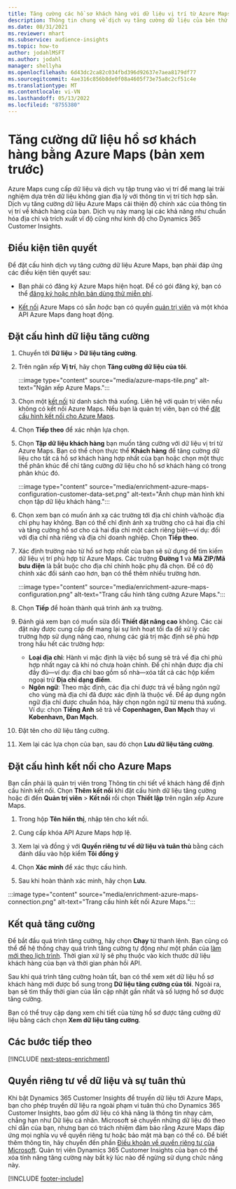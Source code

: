 ```yaml
---
title: Tăng cường các hồ sơ khách hàng với dữ liệu vị trí từ Azure Maps
description: Thông tin chung về dịch vụ tăng cường dữ liệu của bên thứ nhất Azure Maps.
ms.date: 08/31/2021
ms.reviewer: mhart
ms.subservice: audience-insights
ms.topic: how-to
author: jodahlMSFT
ms.author: jodahl
manager: shellyha
ms.openlocfilehash: 6d43dc2ca82c034fbd396d92637e7aea8179df77
ms.sourcegitcommit: 4ae316c856b8de0f08a4605f73e75a8c2cf51c4e
ms.translationtype: MT
ms.contentlocale: vi-VN
ms.lasthandoff: 05/13/2022
ms.locfileid: "8755380"
---
```

# <a name="enrichment-of-customer-profiles-with-azure-maps-preview"></a>Tăng cường dữ liệu hồ sơ khách hàng bằng Azure Maps (bản xem trước)

Azure Maps cung cấp dữ liệu và dịch vụ tập trung vào vị trí để mang lại trải nghiệm dựa trên dữ liệu không gian địa lý với thông tin vị trí tích hợp sẵn. Dịch vụ tăng cường dữ liệu Azure Maps cải thiện độ chính xác của thông tin vị trí về khách hàng của bạn. Dịch vụ này mang lại các khả năng như chuẩn hóa địa chỉ và trích xuất vĩ độ cũng như kinh độ cho Dynamics 365 Customer Insights.

## <a name="prerequisites"></a>Điều kiện tiên quyết

Để đặt cấu hình dịch vụ tăng cường dữ liệu Azure Maps, bạn phải đáp ứng các điều kiện tiên quyết sau:

- Bạn phải có đăng ký Azure Maps hiện hoạt. Để có gói đăng ký, bạn có thể [đăng ký hoặc nhận bản dùng thử miễn phí](https://azure.microsoft.com/services/azure-maps/).

- [Kết nối](connections.md) Azure Maps có sẵn *hoặc* bạn có quyền [quản trị viên](permissions.md#admin) và một khóa API Azure Maps đang hoạt động.

## <a name="configure-the-enrichment"></a>Đặt cấu hình dữ liệu tăng cường

1. Chuyển tới **Dữ liệu** > **Dữ liệu tăng cường**. 

1. Trên ngăn xếp **Vị trí**, hãy chọn **Tăng cường dữ liệu của tôi**.

   :::image type="content" source="media/azure-maps-tile.png" alt-text="Ngăn xếp Azure Maps.":::

1. Chọn một [kết nối](connections.md) từ danh sách thả xuống. Liên hệ với quản trị viên nếu không có kết nối Azure Maps. Nếu bạn là quản trị viên, bạn có thể [đặt cấu hình kết nối cho Azure Maps](#configure-the-connection-for-azure-maps). 

1. Chọn **Tiếp theo** để xác nhận lựa chọn.

1. Chọn **Tập dữ liệu khách hàng** bạn muốn tăng cường với dữ liệu vị trí từ Azure Maps. Bạn có thể chọn thực thể **Khách hàng** để tăng cường dữ liệu cho tất cả hồ sơ khách hàng hợp nhất của bạn hoặc chọn một thực thể phân khúc để chỉ tăng cường dữ liệu cho hồ sơ khách hàng có trong phân khúc đó.

    :::image type="content" source="media/enrichment-azure-maps-configuration-customer-data-set.png" alt-text="Ảnh chụp màn hình khi chọn tập dữ liệu khách hàng.":::

1. Chọn xem bạn có muốn ánh xạ các trường tới địa chỉ chính và/hoặc địa chỉ phụ hay không. Bạn có thể chỉ định ánh xạ trường cho cả hai địa chỉ và tăng cường hồ sơ cho cả hai địa chỉ một cách riêng biệt&mdash;ví dụ: đối với địa chỉ nhà riêng và địa chỉ doanh nghiệp. Chọn **Tiếp theo**.

1. Xác định trường nào từ hồ sơ hợp nhất của bạn sẽ sử dụng để tìm kiếm dữ liệu vị trí phù hợp từ Azure Maps. Các trường **Đường 1** và **Mã ZIP/Mã bưu điện** là bắt buộc cho địa chỉ chính hoặc phụ đã chọn. Để có độ chính xác đối sánh cao hơn, bạn có thể thêm nhiều trường hơn.

   :::image type="content" source="media/enrichment-azure-maps-configuration.png" alt-text="Trang cấu hình tăng cường Azure Maps.":::

1. Chọn **Tiếp** để hoàn thành quá trình ánh xạ trường.

1. Đánh giá xem bạn có muốn sửa đổi **Thiết đặt nâng cao** không. Các cài đặt này được cung cấp để mang lại sự linh hoạt tối đa để xử lý các trường hợp sử dụng nâng cao, nhưng các giá trị mặc định sẽ phù hợp trong hầu hết các trường hợp:
   - **Loại địa chỉ**: Hành vi mặc định là việc bổ sung sẽ trả về địa chỉ phù hợp nhất ngay cả khi nó chưa hoàn chỉnh. Để chỉ nhận được địa chỉ đầy đủ&mdash;ví dụ: địa chỉ bao gồm số nhà&mdash;xóa tất cả các hộp kiểm ngoại trừ **Địa chỉ dạng điểm**. 
   - **Ngôn ngữ**: Theo mặc định, các địa chỉ được trả về bằng ngôn ngữ cho vùng mà địa chỉ đã được xác định là thuộc về. Để áp dụng ngôn ngữ địa chỉ được chuẩn hóa, hãy chọn ngôn ngữ từ menu thả xuống. Ví dụ: chọn **Tiếng Anh** sẽ trả về **Copenhagen, Đan Mạch** thay vì **København, Đan Mạch**.

1. Đặt tên cho dữ liệu tăng cường.

1. Xem lại các lựa chọn của bạn, sau đó chọn **Lưu dữ liệu tăng cường**.

## <a name="configure-the-connection-for-azure-maps"></a>Đặt cấu hình kết nối cho Azure Maps

Bạn cần phải là quản trị viên trong Thông tin chi tiết về khách hàng để định cấu hình kết nối. Chọn **Thêm kết nối** khi đặt cấu hình dữ liệu tăng cường hoặc đi đến **Quản trị viên** > **Kết nối** rồi chọn **Thiết lập** trên ngăn xếp Azure Maps.

1. Trong hộp **Tên hiển thị**, nhập tên cho kết nối.

1. Cung cấp khóa API Azure Maps hợp lệ.

1. Xem lại và đồng ý với **Quyền riêng tư về dữ liệu và tuân thủ** bằng cách đánh dấu vào hộp kiểm **Tôi đồng ý**

1. Chọn **Xác minh** để xác thực cấu hình.

1. Sau khi hoàn thành xác minh, hãy chọn **Lưu**.

:::image type="content" source="media/enrichment-azure-maps-connection.png" alt-text="Trang cấu hình kết nối Azure Maps.":::

## <a name="enrichment-results"></a>Kết quả tăng cường

Để bắt đầu quá trình tăng cường, hãy chọn **Chạy** từ thanh lệnh. Bạn cũng có thể để hệ thống chạy quá trình tăng cường tự động như một phần của [làm mới theo lịch trình](system.md#schedule-tab). Thời gian xử lý sẽ phụ thuộc vào kích thước dữ liệu khách hàng của bạn và thời gian phản hồi API.

Sau khi quá trình tăng cường hoàn tất, bạn có thể xem xét dữ liệu hồ sơ khách hàng mới được bổ sung trong **Dữ liệu tăng cường của tôi**. Ngoài ra, bạn sẽ tìm thấy thời gian của lần cập nhật gần nhất và số lượng hồ sơ được tăng cường.

Bạn có thể truy cập dạng xem chi tiết của từng hồ sơ được tăng cường dữ liệu bằng cách chọn **Xem dữ liệu tăng cường**.

## <a name="next-steps"></a>Các bước tiếp theo

[!INCLUDE [next-steps-enrichment](includes/next-steps-enrichment.md)]

## <a name="data-privacy-and-compliance"></a>Quyền riêng tư về dữ liệu và sự tuân thủ

Khi bật Dynamics 365 Customer Insights để truyền dữ liệu tới Azure Maps, bạn cho phép truyền dữ liệu ra ngoài phạm vi tuân thủ cho Dynamics 365 Customer Insights, bao gồm dữ liệu có khả năng là thông tin nhạy cảm, chẳng hạn như Dữ liệu cá nhân. Microsoft sẽ chuyển những dữ liệu đó theo chỉ dẫn của bạn, nhưng bạn có trách nhiệm đảm bảo rằng Azure Maps đáp ứng mọi nghĩa vụ về quyền riêng tư hoặc bảo mật mà bạn có thể có. Để biết thêm thông tin, hãy chuyển đến phần [Điều khoản về quyền riêng tư của Microsoft](https://go.microsoft.com/fwlink/?linkid=396732).
Quản trị viên Dynamics 365 Customer Insights của bạn có thể xóa tính năng tăng cường này bất kỳ lúc nào để ngừng sử dụng chức năng này.

[!INCLUDE [footer-include](includes/footer-banner.md)]
